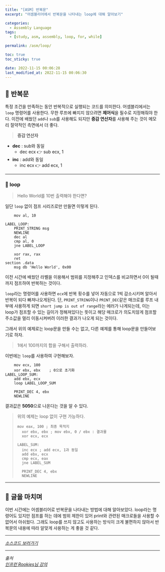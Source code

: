```yaml
---
title: "[ASM] 반복문"
excerpt: "어셈블리어에서 반복문을 나타내는 loop에 대해 알아보기"

categories:
  - Assembly Language
tags:
  - [study, asm, assembly, loop, for, while]

permalink: /asm/loop/

toc: true
toc_sticky: true

date: 2022-11-15 00:06:28
last_modified_at: 2022-11-15 00:06:30
---
```


## 👻 반복문
특정 조건을 만족하는 동안 반복적으로 실행되는 코드를 의미한다. 어셈블리에서는 ``` loop ``` 명령어를 사용한다. 무한 루프에 빠지지 않으려면 **제어식**을 필수로 지정해줘야 한다. 이전에 배웠던 ``` add ```나 ``` sub ```를 사용해도 되지만 **증감 연산자**를 사용해 주는 것이 메모리 절약적인 측면에서 더 좋다.

> **증감 연산자**   
- **dec** : sub와 동일
  - dec ecx 👉 sub ecx, 1
- **inc** : add와 동일
  - inc ecx 👉 add ecx, 1

***

### 🌱 loop
> Hello World를 10번 출력해야 한다면?

일단 ``` loop ``` 없이 점프 시리즈로만 만들면 이렇게 된다.

```
    mov al, 10
    
LABEL_LOOP:
    PRINT_STRING msg
    NEWLINE
    dec al
    cmp al, 0
    jne LABEL_LOOP

    xor rax, rax
    ret
section .data
    msg db 'Hello World', 0x00
```

이전 시간에 배웠던 라벨을 이용해서 범위를 지정해주고 인덱스를 비교하면서 0이 될때까지 점프하여 반복하는 것이다.

``` loop ```라는 명령어를 사용하면 ``` ecx ```에 반복 횟수를 넣어 자동으로 1씩 감소시키며 알아서 반복이 되다 빠져나오게된다. 단, ``` PRINT_STRING ```이나 ``` PRINT_DEC ```같은 매크로를 루프 내부에 사용하게 되면 ``` short jump is out of range ```라는 에러가 나게되는데, 이는 loop가 점프할 수 있는 길이가 정해져있다는 뜻이고 해당 매크로가 의도치않게 점프할 주소값을 멀리 이동시켜버려 이러한 결과가 나오게 되는 것이다.

그래서 위의 예제로는 loop문을 만들 수는 없고, 다른 예제를 통해 loop문을 만들어보기로 하자.

> 1에서 100까지의 합을 구해서 출력하라.

이번에는 ``` loop ```를 사용하여 구현해보자.

```
    mov ecx, 100
    xor ebx, ebx    ; 0으로 초기화
LABEL_LOOP_SUM:
    add ebx, ecx
    loop LABEL_LOOP_SUM
    
    PRINT_DEC 4, ebx
    NEWLINE
```

결과값은 **5050**으로 나온다는 것을 알 수 있다.

> 위의 예제는 loop 없이 구현 가능하다.   
> ```
> mov eax, 100 ; 최종 목적지
>   xor ebx, ebx ; mov ebx, 0 / ebx : 결과물
>   xor ecx, ecx
>   
> LABEL_SUM:
>   inc ecx ; add ecx, 1과 동일
>   add ebx, ecx
>   cmp ecx, eax
>   jne LABEL_SUM
>     
>   PRINT_DEC 4, ebx
>   NEWLINE
> ```

***

## 👻 글을 마치며
이번 시간에는 어셈블리어로 반복문을 나타내는 방법에 대해 알아보았다. loop라는 명령어도 있지만 점프를 하는 데에 범위 제한이 있어 print와 관련된 매크로들을 사용할 수 없어서 아쉬웠다. 그래도 loop를 쓰지 않고도 사용하는 방식이 크게 불편하지 않아서 반복문의 내용에 따라 알맞게 사용하는 게 좋을 것 같다.

***

_[소스코드 보러가기](https://github.com/choi-dan-di/study_assembly/blob/main/loop.asm)_

***

_출처_   
_[인프런 Rookies님 강의](https://inf.run/bje8)_   